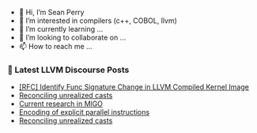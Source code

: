 - 👋 Hi, I’m Sean Perry
- 👀 I’m interested in compilers (c++, COBOL, llvm)
- 🌱 I’m currently learning ...
- 💞️ I’m looking to collaborate on ...
- 📫 How to reach me ...

<!---
s66perry/s66perry is a ✨ special ✨ repository because its `README.md` (this file) appears on your GitHub profile.
You can click the Preview link to take a look at your changes.
--->
### 📕 Latest LLVM Discourse Posts

<!-- DISCOURSE-LLVM:START -->
- [[RFC] Identify Func Signature Change in LLVM Compiled Kernel Image](https://discourse.llvm.org/t/rfc-identify-func-signature-change-in-llvm-compiled-kernel-image/82609#post_18)
- [Reconciling unrealized casts](https://discourse.llvm.org/t/reconciling-unrealized-casts/88620#post_16)
- [Current research in MlGO](https://discourse.llvm.org/t/current-research-in-mlgo/88665#post_5)
- [Encoding of explicit parallel instructions](https://discourse.llvm.org/t/encoding-of-explicit-parallel-instructions/88634#post_4)
- [Reconciling unrealized casts](https://discourse.llvm.org/t/reconciling-unrealized-casts/88620#post_15)
<!-- DISCOURSE-LLVM:END -->

